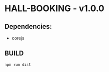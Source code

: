 HALL-BOOKING - v1.0.0
===============

Dependencies:
-------------
- corejs

BUILD
-----
```
npm run dist
```
